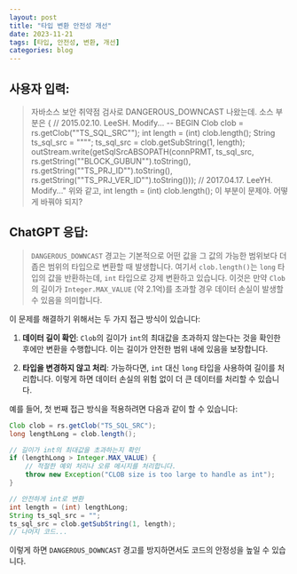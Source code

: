 ```yaml
---
layout: post
title: "타입 변환 안전성 개선"
date: 2023-11-21
tags: [타입, 안전성, 변환, 개선]
categories: blog
---
```


## 사용자 입력:
> 자바소스 보안 취약점 검사로 DANGEROUS_DOWNCAST 나왔는데. 소스 부분은 {
	// 2015.02.10. LeeSH. Modify... -- BEGIN
	Clob clob = rs.getClob(""TS_SQL_SRC"");
	int length = (int) clob.length();
	String ts_sql_src = """";
	ts_sql_src = clob.getSubString(1, length);
	outStream.write(getSqlSrcABSOPATH(connPRMT, ts_sql_src, rs.getString(""BLOCK_GUBUN"").toString(), rs.getString(""TS_PRJ_ID"").toString(), rs.getString(""TS_PRJ_VER_ID"").toString()));	// 2017.04.17. LeeYH. Modify..."
 위와 같고, 	int length = (int) clob.length(); 이 부분이 문제야. 어떻게 바꿔야 되지?

## ChatGPT 응답:
> `DANGEROUS_DOWNCAST` 경고는 기본적으로 어떤 값을 그 값의 가능한 범위보다 더 좁은 범위의 타입으로 변환할 때 발생합니다. 여기서 `clob.length()`는 `long` 타입의 값을 반환하는데, `int` 타입으로 강제 변환하고 있습니다. 이것은 만약 `Clob`의 길이가 `Integer.MAX_VALUE` (약 2.1억)를 초과할 경우 데이터 손실이 발생할 수 있음을 의미합니다.

이 문제를 해결하기 위해서는 두 가지 접근 방식이 있습니다:

1. **데이터 길이 확인**: `Clob`의 길이가 `int`의 최대값을 초과하지 않는다는 것을 확인한 후에만 변환을 수행합니다. 이는 길이가 안전한 범위 내에 있음을 보장합니다.

2. **타입을 변경하지 않고 처리**: 가능하다면, `int` 대신 `long` 타입을 사용하여 길이를 처리합니다. 이렇게 하면 데이터 손실의 위험 없이 더 큰 데이터를 처리할 수 있습니다.

예를 들어, 첫 번째 접근 방식을 적용하려면 다음과 같이 할 수 있습니다:

```java
Clob clob = rs.getClob("TS_SQL_SRC");
long lengthLong = clob.length();

// 길이가 int의 최대값을 초과하는지 확인
if (lengthLong > Integer.MAX_VALUE) {
    // 적절한 예외 처리나 오류 메시지를 처리합니다.
    throw new Exception("CLOB size is too large to handle as int");
}

// 안전하게 int로 변환
int length = (int) lengthLong;
String ts_sql_src = "";
ts_sql_src = clob.getSubString(1, length);
// 나머지 코드...
```

이렇게 하면 `DANGEROUS_DOWNCAST` 경고를 방지하면서도 코드의 안정성을 높일 수 있습니다.

